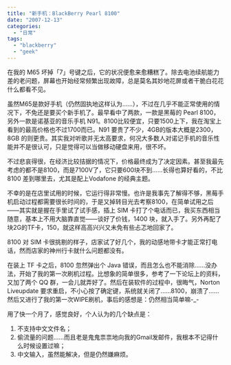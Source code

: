 ```yaml
---
title: "新手机：BlackBerry Pearl 8100"
date: "2007-12-13"
categories: 
  - "日常"
tags: 
  - "blackberry"
  - "geek"
---
```


在我的 M65 坏掉「7」号键之后，它的状况便愈来愈糟糕了。除去电池续航能力差的老问题，屏幕也开始经常频繁出现故障，总是莫名其妙地花屏或者干脆白花花什么都看不见。

虽然M65是款好手机（仍然固执地这样认为……），不过在几乎不能正常使用的情况下，不免还是要买个新手机了。最早看中了两款，一款是黑莓的 Pearl 8100，另外一款是诺基亚的音乐手机 N91。8100比较便宜，只要1500上下，我在淘宝上看到的最高价格也不过1700而已。N91 要贵了不少，4GB的版本大概是2300，8GB 的则更贵。其实我对听歌并无太高要求，何况大多数人对诺记手机的音乐性能并不是很认可，只是觉得可以当做移动硬盘来用，很不坏。

不过悲哀得很，在经济比较拮据的情况下，价格最终成为了决定因素。甚至我最先考虑的都不是8100，而是7100V了，它只要600块不到……长得也算好看的，不比 8100 差到哪里去，尤其是配上Vodafone 的经典主题。

不幸的是在店里试用的时候，它运行得非常慢。也许是我事先了解得不够，黑莓手机启动过程都需要很长时间的，于是又掉转目光去考察8100，在简单试用之后——其实就是握在手里试了试手感，插上 SIM 卡打了个电话而已，我买东西相当随意，基本上不用大脑靠直觉——谈好了价钱，1400 块，就入手了。另外再配了块2G的TF卡，150，就这样高高兴兴又未免有些忐忑地回家了。

8100 对 SIM 卡很挑剔的样子，店家试了好几个，我的动感地带卡才能正常打电话，然而店家的神州行卡就什么问题都没有。

在装上 TF 卡之后，8100 忽然弹出个 Java 错误，而且怎么也不能消除……没办法，开始了我的第一次刷机过程。比想象的简单很多，参考了一下论坛上的资料，又加了两个 QQ 群，一会儿就弄好了。然后在装软件的过程中，很晦气，Norton Liveupdate 要求重启，不小心按了确定键，系统就关闭了……8100，崩溃了……然后又进行了我的第一次WIPE刷机，事后的感想是：仍然相当简单嘛-\_-

用了快一个月了，感觉良好，个人认为的几个缺点是：

1. 不支持中文文件名；
2. 偷流量的问题……而且老是鬼鬼祟祟地向我的Gmail发邮件，我根本不记得什么时候设置过嘛；
3. 中文输入，虽然能解决，但是仍然嫌麻烦。
